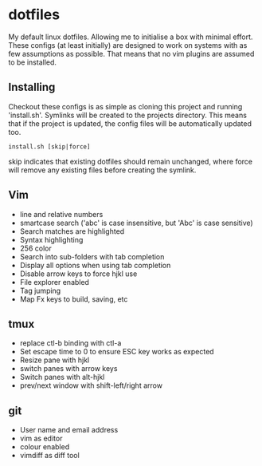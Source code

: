 # dotfiles
My default linux dotfiles. Allowing me to initialise a box with minimal effort. These configs (at least initially) are
designed to work on systems with as few assumptions as possible. That means that no vim plugins are assumed to be
installed.

## Installing
Checkout these configs is as simple as cloning this project and running 'install.sh'. Symlinks will be created to the
projects directory. This means that if the project is updated, the config files will be automatically updated too.

	install.sh [skip|force]

skip indicates that existing dotfiles should remain unchanged, where force will remove any existing files before
creating the symlink.

## Vim
- line and relative numbers
- smartcase search ('abc' is case insensitive, but 'Abc' is case sensitive)
- Search matches are highlighted
- Syntax highlighting
- 256 color
- Search into sub-folders with tab completion
- Display all options when using tab completion
- Disable arrow keys to force hjkl use
- File explorer enabled
- Tag jumping
- Map Fx keys to build, saving, etc

## tmux
- replace ctl-b binding with ctl-a
- Set escape time to 0 to ensure ESC key works as expected
- Resize pane with hjkl
- switch panes with arrow keys
- Switch panes with alt-hjkl
- prev/next window with shift-left/right arrow

## git
- User name and email address
- vim as editor
- colour enabled
- vimdiff as diff tool

